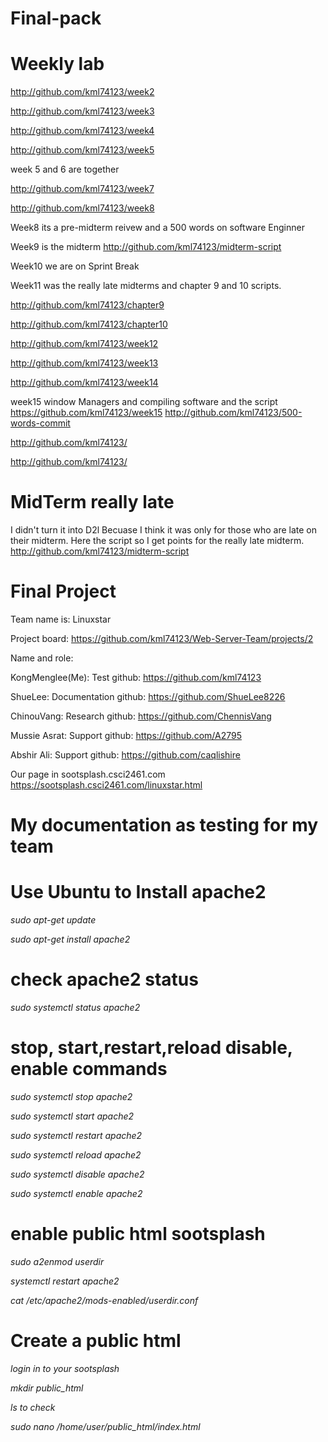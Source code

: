 # Final-pack

# Weekly lab
http://github.com/kml74123/week2

http://github.com/kml74123/week3

http://github.com/kml74123/week4

http://github.com/kml74123/week5

week 5 and 6 are together

http://github.com/kml74123/week7

http://github.com/kml74123/week8

Week8 its a pre-midterm reivew and a 500 words on software Enginner

Week9 is the midterm http://github.com/kml74123/midterm-script 

Week10 we are on Sprint Break

Week11 was the really late midterms and chapter 9 and 10 scripts.

http://github.com/kml74123/chapter9

http://github.com/kml74123/chapter10


http://github.com/kml74123/week12

http://github.com/kml74123/week13

http://github.com/kml74123/week14

week15 window Managers and compiling software and the script https://github.com/kml74123/week15
http://github.com/kml74123/500-words-commit

http://github.com/kml74123/

http://github.com/kml74123/











# MidTerm really late 
I didn't turn it into D2l Becuase I think it was only for those who are late on their midterm. Here the script so I get points for the really late midterm.
http://github.com/kml74123/midterm-script


# Final Project
Team name is: Linuxstar 

Project board: https://github.com/kml74123/Web-Server-Team/projects/2

Name and role:

KongMenglee(Me): Test github: https://github.com/kml74123

ShueLee: Documentation github: https://github.com/ShueLee8226

ChinouVang: Research github: https://github.com/ChennisVang

Mussie Asrat: Support github: https://github.com/A2795

Abshir Ali: Support github: https://github.com/caqlishire

Our page in sootsplash.csci2461.com https://sootsplash.csci2461.com/linuxstar.html


# My documentation as testing for my team

# Use Ubuntu to Install apache2
_sudo apt-get update_

_sudo apt-get install apache2_
# check apache2 status
_sudo systemctl status apache2_

# stop, start,restart,reload disable, enable commands
_sudo systemctl stop apache2_

_sudo systemctl start apache2_

_sudo systemctl restart apache2_

_sudo systemctl reload apache2_

_sudo systemctl disable apache2_

_sudo systemctl enable apache2_

# enable public html sootsplash
_sudo a2enmod userdir_

_systemctl restart apache2_

_cat /etc/apache2/mods-enabled/userdir.conf_

# Create a public html
_login in to your sootsplash_

_mkdir public_html_

_ls to check_

_sudo nano /home/user/public_html/index.html_















